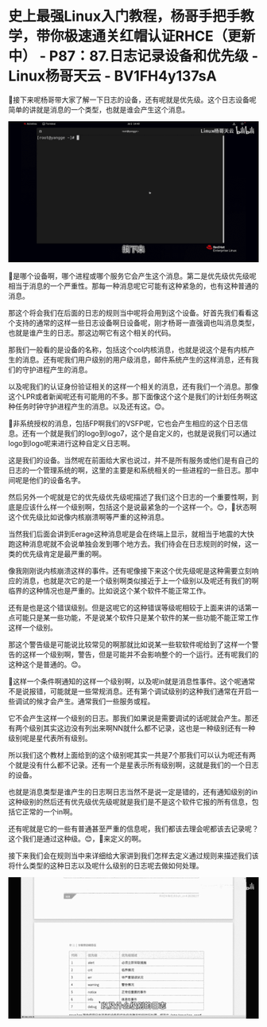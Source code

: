 # 史上最强Linux入门教程，杨哥手把手教学，带你极速通关红帽认证RHCE（更新中） - P87：87.日志记录设备和优先级 - Linux杨哥天云 - BV1FH4y137sA

🎼接下来呢杨哥带大家了解一下日志的设备，还有呢就是优先级。这个日志设备呢简单的讲就是消息的一个类型，也就是谁会产生这个消息。



![](img/63392b409c47323387eda866653f56a6_1.png)

🎼是哪个设备啊，哪个进程或哪个服务它会产生这个消息。第二是优先级优先级呢相当于消息的一个严重性。那每一种消息呢它可能有这种紧急的，也有这种普通的消息。

那这个将会我们在后面的日志的规则当中呢将会用到这个设备。好首先我们看看这个支持的通常的这样一些日志设备啊日设备呢，刚才杨哥一直强调也叫消息类型，也就是谁产生的日志。那这边啊它有这个相关的代码。

那我们一般看的是设备的名称，包括这个col内核消息，也就是说这个是有内核产生的消息。还有呢我们用户级别的用户级消息，邮件系统产生的这样消息，还有我们的守护进程产生的消息。

以及呢我们的认证身份验证相关的这样一个相关的消息，还有我们一个消息。那像这个LPR或者新闻呢还有可能用的不多。那下面像这个这个是我们的计划任务啊这种任务时钟守护进程产生的消息。以及还有这。😊。

🎼非系统授权的消息，包括FP啊我们的VSFP呢，它也会产生相应的这个日志信息。还有一个就是我们的logo到logo7，这个是自定义的，也就是说我们可以通过logo到logo呢来进行这种自定义日志啊。

这是我们的设备。当然呢在前面给大家也说过，并不是所有服务或他们是有自己的日志的一个管理系统的啊，这里的主要是和系统相关的一些进程的一些日志。那中间呢是他们的设备名字。

然后另外一个呢就是它的优先级优先级呢描述了我们这个日志的一个重要性啊，到底是应该什么样一个级别啊，包括这个是说最紧急的一个这样一个。😊，🎼状态啊这个优先级比如说像内核崩溃啊等严重的这种消息。

当然我们后面会讲到Eerage这种消息呢是会在终端上显示，就相当于地震的大快跑这种消息呢就不会说单独会发到哪个地方去。我们待会在日志规则的时候，这一类的优先级肯定是最严重的啊。

像我刚刚说内核崩溃这样的事件。还有呢像接下来这个优先级呢是这种需要立刻响应的消息，也就是次它的是一个级别啊类似接近于上一个级别以及呢还有我们的啊临界的这种情况也是严重的。比如说这个某个软件不能正常工作。

还有是也是这个错误级别。但是这呢它的这种错误等级呢相较于上面来讲的话第一点可能只是某一些功能，不是说某个软件只是某个软件的某一些功能不能正常工作这样一个级别。

那这个警告级是可能说比较常见的啊那就比如说某一些软软件呢给到了这样一个警告的这样一个级别啊，警告，但是可能并不会影响整个的一个运行。还有呢我们的这种这个是普通的。😊。

🎼这样一个条件啊通知的这样一个级别啊，以及呢in就是消息性事件。这个呢通常不是说报错，可能就是一些常规消息。还有第个调试级别的这种我们通常在开启一些调试的候才会产生。通常我们一些服务或程。

它不会产生这样一个级别的日志。那我们如果说是需要调试的话呢就会产生。那还有两个级别其实这边没有列出来啊NN就什么都不记录，这也是一种级别还有一种级别呢是星代表所有级别。

所以我们这个教材上面给到的这个级别呢其实一共是7个那我们可以认为呢还有两个就是没有什么都不记录。还有一个是星表示所有级别啊，这就是我们的一个日志的设备。

也就是消息类型是谁产生的日志啊日志当然不是说一定是错的，还有通知级别的in这种级别的然后还有优先级优先级呢就是我们是不是这个软件它报的所有信息，包括它正常的一个in啊。

还有呢就是它的一些有普通甚至严重的信息呢，我们都该去理会呢都该去记录呢？这个我们是通过这种级。😊，🎼来定义的啊。

接下来我们会在规则当中来详细给大家讲到我们怎样去定义通过规则来描述我们该将什么类型的这种日志以及呢什么级别的日志呢去做如何处理。



![](img/63392b409c47323387eda866653f56a6_3.png)
